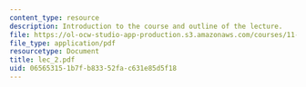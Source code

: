 ```yaml
---
content_type: resource
description: Introduction to the course and outline of the lecture.
file: https://ol-ocw-studio-app-production.s3.amazonaws.com/courses/11-423-information-and-communication-technologies-in-community-development-spring-2004/065653151b7fb83352fac631e85d5f18_lec_2.pdf
file_type: application/pdf
resourcetype: Document
title: lec_2.pdf
uid: 06565315-1b7f-b833-52fa-c631e85d5f18
---
```

